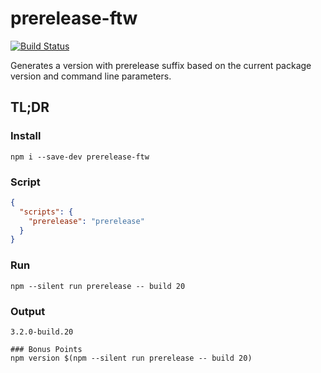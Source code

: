 # prerelease-ftw
[![Build Status](https://img.shields.io/travis/guidesmiths/prerelease-ftw/master.svg)](https://travis-ci.org/guidesmiths/prerelease-ftw)

Generates a version with prerelease suffix based on the current package version and command line parameters.

## TL;DR
### Install
```
npm i --save-dev prerelease-ftw
```
### Script
```json
{
  "scripts": {
    "prerelease": "prerelease"
  }
}
```
### Run
```
npm --silent run prerelease -- build 20
```
### Output
```
3.2.0-build.20

### Bonus Points
npm version $(npm --silent run prerelease -- build 20)
